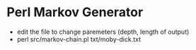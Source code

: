 # Perl Markov Generator

* edit the file to change paremeters (depth, length of output)
* perl src/markov-chain.pl txt/moby-dick.txt
